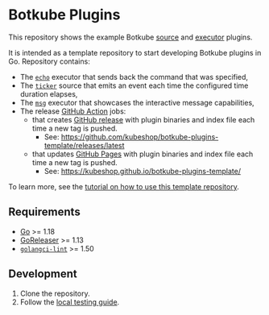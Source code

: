 # Botkube Plugins

This repository shows the example Botkube [source](https://docs.botkube.io/architecture/#source) and [executor](https://docs.botkube.io/architecture/#executor) plugins.

It is intended as a template repository to start developing Botkube plugins in Go. Repository contains:

- The [`echo`](cmd/echo/main.go) executor that sends back the command that was specified,
- The [`ticker`](cmd/ticker/main.go) source that emits an event each time the configured time duration elapses,
- The [`msg`](cmd/msg/main.go) executor that showcases the interactive message capabilities,
- The release [GitHub Action](https://github.com/features/actions) jobs:
	- that creates [GitHub release](.github/workflows/release.yml) with plugin binaries and index file each time a new tag is pushed.
		- See: https://github.com/kubeshop/botkube-plugins-template/releases/latest
	- that updates [GitHub Pages](.github/workflows/pages-release.yml) with plugin binaries and index file each time a new tag is pushed.
		- See: https://kubeshop.github.io/botkube-plugins-template/

To learn more, see the [tutorial on how to use this template repository](https://docs.botkube.io/plugin/quick-start).

## Requirements

- [Go](https://golang.org/doc/install) >= 1.18
- [GoReleaser](https://goreleaser.com/) >= 1.13
- [`golangci-lint`](https://golangci-lint.run/) >= 1.50

## Development

1. Clone the repository.
2. Follow the [local testing guide](https://docs.botkube.io/plugin/local-testing).
